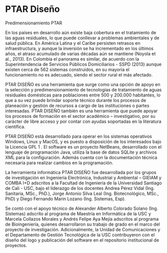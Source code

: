 # PTAR Diseño
Predimensionamiento PTAR

En los países en desarrollo aún existe baja cobertura en el tratamiento de las aguas residuales, lo que puede conllevar a problemas ambientales y de salud pública. En América Latina y el Caribe persisten retrasos en infraestructura, y aunque la inversión se ha incrementado en los últimos años, el atraso acumulado de varias décadas aún se mantiene (Noyola et al., 2013). En Colombia el panorama es similar, de acuerdo con la Superintendencia de Servicios Públicos Domiciliarios - SSPD (2013) aunque existen cerca de 562 sistemas construidos, en su mayoría el funcionamiento no es adecuado, siendo el sector rural el más afectado.

PTAR DISEÑO es una herramienta que surge como una opción de apoyo en la selección y predimensionamiento de tecnologías de tratamiento de aguas residuales domésticas para poblaciones entre 500 y 200.000 habitantes, lo que a su vez puede brindar soporte técnico durante los procesos de planeación y gestión de recursos a cargo de las instituciones o partes interesadas. PTAR DISEÑO también es una herramienta que puede apoyar los procesos de formación en el sector académico – investigativo, por su carácter de libre acceso y por contar con ayudas soportadas en la literatura científica.

PTAR DISEÑO está desarrollado para operar en los sistemas operativos Windows, Linux y MacOS, y es puesto a disposición de los interesados bajo la Licencia GPL 1 . El software es un proyecto NetBeans, desarrollado con el lenguaje de programación Java, utiliza la base de datos SQLite y archivos XML para la configuración. Además cuenta con la documentación técnica necesaria para realizar cambios en la programación.

La herramienta informática PTAR DISEÑO fue desarrollada por los grupos de investigación en Ingeniería Electrónica, Industrial y Ambiental – GIEIAM y COMBA I+D adscritos a la Facultad de Ingeniería de la Universidad Santiago de Cali - USC, bajo el liderazgo de los docentes Andrea Pérez Vidal (Ing. Sanitaria, MSc., PhD.), Jorge Antonio Silva Leal (Ing. Biotecnológico, MSc., PhD) y Diego Fernando Marin Lozano (Ing. Sistemas, Esp).

Se contó con el apoyo técnico de Alexander Alberto Colorado Solano (Ing. Sistemas) adscrito al programa de Maestría en Informática de la USC y Marcela Collazos Morales y Andrés Felipe Aya Mejía adscritos al programa de Bioingeniería, quienes desarrollaron su trabajo de grado en el marco del proyecto de investigación. Adicionalmente, la Unidad de Comunicaciones y el Departamento de Gestión Tecnológica de la USC contribuyeron con el diseño del logo y publicación del software en el repositorio institucional de proyectos.
